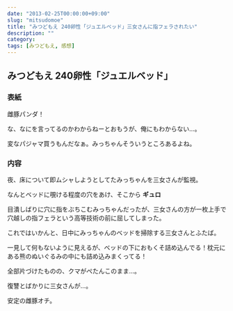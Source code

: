 ```yaml
---
date: "2013-02-25T00:00:00+09:00"
slug: "mitsudomoe"
title: "みつどもえ 240卵性「ジュエルベッド」三女さんに指フェラされたい"
description: ""
category: 
tags: [みつどもえ, 感想]
---
```


## みつどもえ 240卵性「ジュエルベッド」

### 表紙

雌豚パンダ！

な、なにを言ってるのかわからねーとおもうが、俺にもわからない…。

変なパジャマ買うもんだなぁ。みっちゃんそういうところあるよね。

### 内容

夜、床について即ムシャしようとしてたみっちゃんを三女さんが監視。

なんとベッドに覗ける程度の穴をあけ、そこから **ギュロ**

目潰しばりに穴に指をぶちこむみっちゃんだったが、三女さんの方が一枚上手で穴越しの指フェラという高等技術の前に屈してしまった。

これではいかんと、日中にみっちゃんのベッドを掃除する三女さんとふたば。

一見して何もないように見えるが、ベッドの下におもくそ詰め込んでる！枕元にある熊のぬいぐるみの中にも詰め込みまくってる！

全部片づけたものの、クマがぺたんこのまま…。

復讐とばかりに三女さんが…。

安定の雌豚オチ。